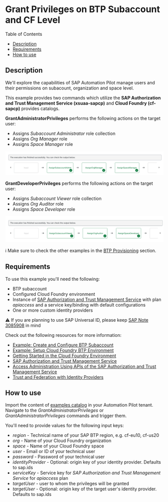 # Grant Privileges on BTP Subaccount and CF Level

Table of Contents

* [Description](#description)
* [Requirements](#requirements)
* [How to use](#how-to-use)

## Description

We'll explore the capabilities of SAP Automation Pilot manage users and their permissions on subacount, organization and space level.

This example provides two commands which utilize the **SAP Authorization and Trust Management Service (xsuaa-sapcp)** and **Cloud Foundry (cf-sapcp)** provides catalogs.

**GrantAdministratorPrivileges** performs the following actions on the target user:

* Assigns *Subaccount Administrator* role collection
* Assigns *Org Manager* role
* Assigns *Space Manager* role

![Administrator Pipeline](./assets/administrator-pipeline.png)

**GrantDeveloperPrivileges** performs the following actions on the target user:

* Assigns *Subaccount Viewer* role collection
* Assigns *Org Auditor* role
* Assigns *Space Developer* role

![Administrator Pipeline](./assets/developer-pipeline.png)

:information_source: Make sure to check the other examples in the [BTP Provisioning](../README.md#btp-provisioning) section.

## Requirements

To use this example you'll need the following:

* BTP subaccount
* Configured Cloud Foundry environment
* Instance of [SAP Authorization and Trust Management Service](https://discovery-center.cloud.sap/serviceCatalog/authorization-and-trust-management-service?region=all) with plan *apiaccess* and a service key/binding with default configurations
* One or more custom identity providers

:warning: If you are planning to use SAP Universal ID, please keep [SAP Note 3085908](https://launchpad.support.sap.com/#/notes/3085908) in mind

Check out the following resources for more information:

* [Example: Create and Configure BTP Subaccount](../prepare-subaccount/)
* [Example: Setup Cloud Foundry BTP Environment](../prepare-btp-environment/)
* [Getting Started in the Cloud Foundry Environment](https://help.sap.com/docs/btp/sap-business-technology-platform/getting-started-in-cloud-foundry-environment)
* [SAP Authorization and Trust Management Service](https://help.sap.com/docs/CP_AUTHORIZ_TRUST_MNG)
* [Access Administration Using APIs of the SAP Authorization and Trust Management Service](https://help.sap.com/docs/btp/sap-business-technology-platform/access-administration-using-apis-of-sap-authorization-and-trust-management-service)
* [Trust and Federation with Identity Providers](https://help.sap.com/docs/btp/sap-business-technology-platform/trust-and-federation-with-identity-providers)

## How to use

Import the content of [examples catalog](catalog.json) in your Automation Pilot tenant. Navigate to the *GrantAdministratorPrivileges* or *GrantAdministratorPrivileges* commands and trigger them.

You'll need to provide values for the following input keys:

* *region* - Technical name of your SAP BTP region, e.g. cf-eu10, cf-us20
* *org* - Name of your Cloud Foundry organization
* *space* - Name of your Cloud Foundry space
* *user* - Email or ID of your technical user
* *password* - Password of your technical user
* *identityProvider* - Optional: origin key of your identity provider. Defaults to sap.ids
* *serviceKey* - Service key for *SAP Authorization and Trust Management Service* for *apiaccess* plan
* *targetUser* - user to whom the privileges will be granted
* *targetUser* - Optional: origin key of the target user's identity provider. Defaults to sap.ids
